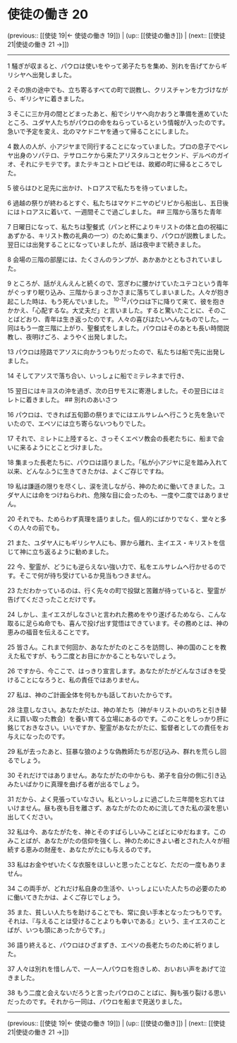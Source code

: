 # 使徒の働き 20

(previous:: [[使徒 19|← 使徒の働き 19]]) | (up:: [[使徒の働き]]) | (next:: [[使徒 21|使徒の働き 21 →]])

***


1 騒ぎが収まると、パウロは使いをやって弟子たちを集め、別れを告げてからギリシヤへ出発しました。 

2 その旅の途中でも、立ち寄るすべての町で説教し、クリスチャンを力づけながら、ギリシヤに着きました。 

3 そこに三か月の間とどまったあと、船でシリヤへ向かおうと準備を進めていたところ、ユダヤ人たちがパウロの命をねらっているという情報が入ったのです。急いで予定を変え、北のマケドニヤを通って帰ることにしました。 

4 数人の人が、小アジヤまで同行することになっていました。プロの息子でベレヤ出身のソパテロ、テサロニケから来たアリスタルコとセクンド、デルベのガイオ、それにテモテです。またテキコとトロピモは、故郷の町に帰るところでした。 

5 彼らはひと足先に出かけ、トロアスで私たちを待っていました。 

6 過越の祭りが終わるとすぐ、私たちはマケドニヤのピリピから船出し、五日後にはトロアスに着いて、一週間そこで過ごしました。 ## 三階から落ちた青年 

7 日曜日になって、私たちは聖餐式（パンと杯によりキリストの体と血の祝福にあずかる、キリスト教の礼典の一つ）のために集まり、パウロが説教しました。翌日には出発することになっていましたが、話は夜中まで続きました。 

8 会場の三階の部屋には、たくさんのランプが、あかあかとともされていました。 

9 ところが、話がえんえんと続くので、窓ぎわに腰かけていたユテコという青年がぐっすり眠り込み、三階からまっさかさまに落ちてしまいました。人々が抱き起こした時は、もう死んでいました。 <sup class="versenum">10-12</sup>パウロは下に降りて来て、彼を抱きかかえ、「心配するな。大丈夫だ」と言いました。すると驚いたことに、そのことばどおり、青年は生き返ったのです。人々の喜びはたいへんなものでした。一同はもう一度三階に上がり、聖餐式をしました。パウロはそのあとも長い時間説教し、夜明けごろ、ようやく出発しました。 

13 パウロは陸路でアソスに向かうつもりだったので、私たちは船で先に出発しました。 

14 そしてアソスで落ち合い、いっしょに船でミテレネまで行き、 

15 翌日にはキヨスの沖を過ぎ、次の日サモスに寄港しました。その翌日にはミレトに着きました。 ## 別れのあいさつ 

16 パウロは、できれば五旬節の祭りまでにはエルサレムへ行こうと先を急いでいたので、エペソには立ち寄らないつもりでした。 

17 それで、ミレトに上陸すると、さっそくエペソ教会の長老たちに、船まで会いに来るようにとことづけました。 

18 集まった長老たちに、パウロは語りました。「私が小アジヤに足を踏み入れて以来、どんなふうに生きてきたかは、よくご存じですね。 

19 私は謙遜の限りを尽くし、涙を流しながら、神のために働いてきました。ユダヤ人には命をつけねらわれ、危険な目に会ったのも、一度や二度ではありません。 

20 それでも、ためらわず真理を語りました。個人的にばかりでなく、堂々と多くの人々の前でも。 

21 また、ユダヤ人にもギリシヤ人にも、罪から離れ、主イエス・キリストを信じて神に立ち返るように勧めました。 

22 今、聖霊が、どうにも逆らえない強い力で、私をエルサレムへ行かせるのです。そこで何が待ち受けているか見当もつきません。 

23 ただわかっているのは、行く先々の町で投獄と苦難が待っていると、聖霊が告げてくださったことだけです。 

24 しかし、主イエスがしなさいと言われた務めをやり遂げるためなら、こんな取るに足らぬ命でも、喜んで投げ出す覚悟はできています。その務めとは、神の恵みの福音を伝えることです。 

25 皆さん。これまで何回か、あなたがたのところを訪問し、神の国のことを教えた私ですが、もう二度とお目にかかることもないでしょう。 

26 ですから、今ここで、はっきり宣言します。あなたがたがどんなさばきを受けることになろうと、私の責任ではありません。 

27 私は、神のご計画全体を何もかも話しておいたからです。 

28 注意しなさい。あなたがたは、神の羊たち〔神がキリストのいのちと引き替えに買い取った教会〕を養い育てる立場にあるのです。このことをしっかり肝に銘じておきなさい。いいですか、聖霊があなたがたに、監督者としての責任をお与えになったのです。 

29 私が去ったあと、狂暴な狼のような偽教師たちが忍び込み、群れを荒らし回るでしょう。 

30 それだけではありません。あなたがたの中からも、弟子を自分の側に引き込みたいばかりに真理を曲げる者が出るでしょう。 

31 だから、よく見張っていなさい。私といっしょに過ごした三年間を忘れてはいけません。昼も夜も目を離さず、あなたがたのために流してきた私の涙を思い出してください。 

32 私は今、あなたがたを、神とそのすばらしいみことばとにゆだねます。このみことばが、あなたがたの信仰を強くし、神のためにきよい者とされた人々が相続する恵みの財産を、あなたがたにも与えるのです。 

33 私はお金やぜいたくな衣服をほしいと思ったことなど、ただの一度もありません。 

34 この両手が、どれだけ私自身の生活や、いっしょにいた人たちの必要のために働いてきたかは、よくご存じでしょう。 

35 また、貧しい人たちを助けることでも、常に良い手本となったつもりです。それは、『与えることは受けることよりも幸いである』という、主イエスのことばが、いつも頭にあったからです。」 

36 語り終えると、パウロはひざまずき、エペソの長老たちのために祈りました。 

37 人々は別れを惜しんで、一人一人パウロを抱きしめ、おいおい声をあげて泣きました。 

38 もう二度と会えないだろうと言ったパウロのことばに、胸も張り裂ける思いだったのです。それから一同は、パウロを船まで見送りました。

***

(previous:: [[使徒 19|← 使徒の働き 19]]) | (up:: [[使徒の働き]]) | (next:: [[使徒 21|使徒の働き 21 →]])
